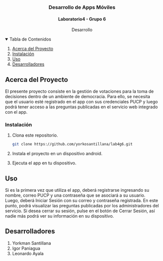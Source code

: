 <p align="center">
  

  <h3 align="center">Desarrollo de Apps Móviles</h3>
  <h4 align="center">Laboratorio4 - Grupo 6</h4>

  <p align="center">
    Desarrollo
    <br />
  </p>
</p>


<details open="open">
  <summary>Tabla de Contenidos</summary>
  <ol>
    <li>
      <a href="#about-the-project">Acerca del Proyecto</a>
    </li>
    <li><a href="#installation">Instalación</a></li>
    <li><a href="#usage">Uso</a></li>
    <li><a href="#contact">Desarrolladores</a></li>
  </ol>
</details>



## Acerca del Proyecto

El presente proyecto consiste en la gestión de votaciones para la toma de decisiones dentro de un ambiente de democracia. Para ello, se necesita que el usuario esté registrado en el app con sus credenciales PUCP y luego podrá tener acceso a las preguntas publicadas en el servicio web integrado con el app.


### Instalación

1. Clona este repositorio.
   ```sh
   git clone https://github.com/yorkosantillana/lab4g6.git
   ```
2. Instala el proyecto en un dispositivo android.
   
3. Ejecuta el app en tu dispositivo.


## Uso

Si es la primera vez que utiliza el app, deberá registrarse ingresando su nombre, correo PUCP y una contraseña que se asociará a su usuario.
Luego, deberá Iniciar Sesión con su correo y contraseña registrada.
En este punto, podrá visualizar las preguntas publicadas por los administradores del servicio.
Si desea cerrar su sesión, pulse en el botón de Cerrar Sesión, así nadie más podrá ver su información en su dispositivo.

## Desarrolladores

1. Yorkman Santillana
2. Igor Paniagua
3. Leonardo Ayala


